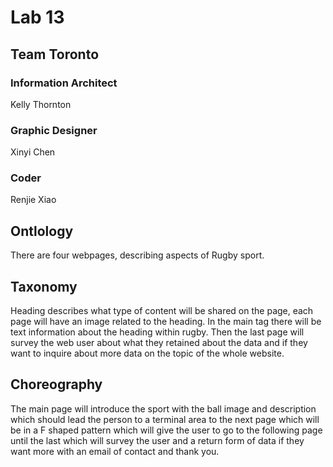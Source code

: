 # Lab 13


## Team Toronto

### Information Architect
Kelly Thornton

### Graphic Designer
Xinyi Chen

### Coder
Renjie Xiao

## Ontlology
There are four webpages, describing aspects of Rugby sport. 

## Taxonomy
Heading describes what type of content will be shared on the page, each page will have an image related to the heading. In the main tag there will be text information about the heading within rugby. Then the last page will survey the web user about what they retained about the data and if they want to inquire about more data on the topic of the whole website.

## Choreography
The main page will introduce the sport with the ball image and description which should lead the person to a terminal area to the next page which will be in a F shaped pattern which will give the user to go to the following page until the last which will survey the user and a return form of data if they want more with an email of contact and thank you.
